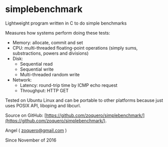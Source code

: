 # simplebenchmark
Lightweight program written in C to do simple benchmarks

Measures how systems perform doing these tests:

* Memory: allocate, commit and set
* CPU: multi-threaded floating-point operations (simply sums, substractions, powers and divisions)
* Disk:
    * Sequential read
    * Sequential write
    * Multi-threaded random write
* Network:
    * Latency: round-trip time by ICMP echo request 
    * Throughput: HTTP GET

Tested on Ubuntu Linux and can be portable to other platforms because just uses POSIX API, liboping and libcurl.

Source on GitHub: [https://github.com/zoquero/simplebenchmark/](https://github.com/zoquero/simplebenchmark/).

Angel ( zoquero@gmail.com )

Since November of 2016
